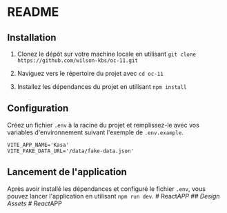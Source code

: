 # README

## Installation

1. Clonez le dépôt sur votre machine locale en utilisant `git clone https://github.com/wilson-kbs/oc-11.git`

2. Naviguez vers le répertoire du projet avec `cd oc-11`

3. Installez les dépendances du projet en utilisant `npm install`

## Configuration

Créez un fichier `.env` à la racine du projet et remplissez-le avec vos variables d'environnement suivant l'exemple de `.env.example`.

```dotenv
VITE_APP_NAME='Kasa'
VITE_FAKE_DATA_URL='/data/fake-data.json'
```

## Lancement de l'application

Après avoir installé les dépendances et configuré le fichier `.env`, vous pouvez lancer l'application en utilisant `npm run dev`.
#   R e a c t _ A P P  
 # #   D e s i g n   A s s e t s  
 #   R e a c t _ A P P  
 